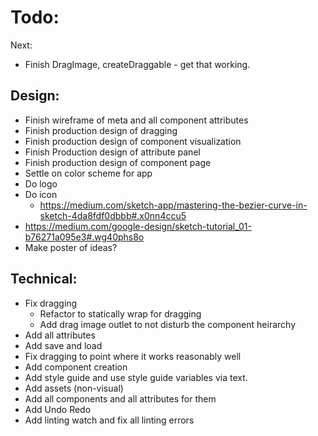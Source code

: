 # Todo:

Next:
- Finish DragImage, createDraggable - get that working.

## Design:
- Finish wireframe of meta and all component attributes
- Finish production design of dragging
- Finish production design of component visualization
- Finish Production design of attribute panel
- Finish production design of component page
- Settle on color scheme for app
- Do logo
- Do icon
  - https://medium.com/sketch-app/mastering-the-bezier-curve-in-sketch-4da8fdf0dbbb#.x0nn4ccu5
- https://medium.com/google-design/sketch-tutorial_01-b76271a095e3#.wg40phs8o
- Make poster of ideas?


## Technical:
- Fix dragging
  - Refactor to statically wrap for dragging
  - Add drag image outlet to not disturb the component heirarchy
- Add all attributes
- Add save and load
- Fix dragging to point where it works reasonably well
- Add component creation
- Add style guide and use style guide variables via text.
- Add assets (non-visual)
- Add all components and all attributes for them
- Add Undo Redo
- Add linting watch and fix all linting errors
